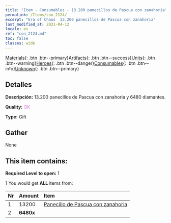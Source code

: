 ```yaml
---
title: "Item - Consumables - 13.200 panecillos de Pascua con zanahoria"
permalink: /Items/con_2124/
excerpt: "Era of Chaos  13.200 panecillos de Pascua con zanahoria"
last_modified_at: 2021-04-12
locale: es
ref: "con_2124.md"
toc: false
classes: wide
---
```

 [Materials](/es/Items/){: .btn .btn--primary}[Artifacts](/es/Items/Artifacts/){: .btn .btn--success}[Units](/es/Items/Units/){: .btn .btn--warning}[Heroes](/es/Items/Heroes/){: .btn .btn--danger}[Consumables](/es/Items/Consumables/){: .btn .btn--info}[Unknown](/es/Items/Unknown/){: .btn .btn--primary}

## Detalles
 **Descripción:** 13.200 panecillos de Pascua con zanahoria y 6480 diamantes.

 **Quality:** <span style="color: #DA70D6">OK</span>

 **Type:** Gift

## Gather

  None

## This item contains:

 **Required Level to open:** 1

 1 You would get **ALL** items  from:

  | Nr | Amount |     Item    |
  |:---|:-------|:------------|
  | 1 | 13200 | [Panecillo de Pascua con zanahoria](/es/Items/con_2119/) | 
  | 2 |  **6480x** | <i class="fas fa-gem"/> |  | 
